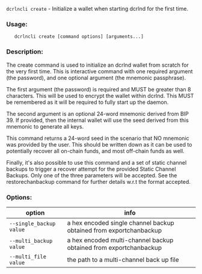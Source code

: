`dcrlncli create` - Initialize a wallet when starting dcrlnd for the first time.

### Usage:
```
   dcrlncli create [command options] [arguments...]
```

### Description:
   
  The create command is used to initialize an dcrlnd wallet from scratch for
  the very first time. This is interactive command with one required
  argument (the password), and one optional argument (the mnemonic
  passphrase).

  The first argument (the password) is required and MUST be greater than
  8 characters. This will be used to encrypt the wallet within dcrlnd. This
  MUST be remembered as it will be required to fully start up the daemon.

  The second argument is an optional 24-word mnemonic derived from BIP
  39. If provided, then the internal wallet will use the seed derived
  from this mnemonic to generate all keys.

  This command returns a 24-word seed in the scenario that NO mnemonic
  was provided by the user. This should be written down as it can be used
  to potentially recover all on-chain funds, and most off-chain funds as
  well.

  Finally, it's also possible to use this command and a set of static
  channel backups to trigger a recover attempt for the provided Static
  Channel Backups. Only one of the three parameters will be accepted. See
  the restorechanbackup command for further details w.r.t the format
  accepted.
  

### Options:
|option|info|
|--|--|
|`--single_backup value`|  a hex encoded single channel backup obtained from exportchanbackup|
|`--multi_backup value`|   a hex encoded multi-channel backup obtained from exportchanbackup|
|`--multi_file value`|     the path to a multi-channel back up file|
